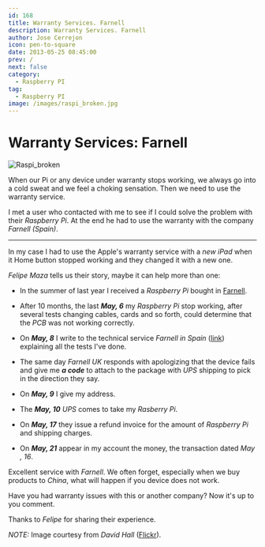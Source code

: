 ```yaml
---
id: 168
title: Warranty Services. Farnell
description: Warranty Services. Farnell
author: Jose Cerrejon
icon: pen-to-square
date: 2013-05-25 08:45:00
prev: /
next: false
category:
  - Raspberry PI
tag:
  - Raspberry PI
image: /images/raspi_broken.jpg
---
```


# Warranty Services: Farnell

![Raspi_broken](/images/raspi_broken.jpg)

When our Pi or any device under warranty stops working, we always go into a cold sweat and we feel a choking sensation. Then we need to use the warranty service.

I met a user who contacted with me to see if I could solve the problem with their *Raspberry Pi*. At the end he had to use the warranty with the company *Farnell (Spain)*.

- - -
In my case I had to use the Apple's warranty service with a *new iPad* when it Home button stopped working and they changed it with a new one.

*Felipe Maza* tells us their story, maybe it can help more than one:

* In the summer of last year I received a *Raspberry Pi* bought in [Farnell](http://www.farnell.com/).

* After 10 months, the last ***May, 6*** my *Raspberry Pi* stop working, after several tests changing cables, cards and so forth, could determine that the *PCB* was not working correctly.

* On ***May, 8*** I write to the technical service *Farnell in Spain* ([link](http://es.farnell.com/jsp/support/support.jsp?formpage=farnell/es_ES/support/webhelp/returnaproduct.jsp)) explaining all the tests I've done.

* The same day *Farnell UK* responds with apologizing that the device fails and give me ***a code*** to attach to the package with *UPS* shipping to pick in the direction they say.

* On ***May, 9*** I give my address.

* The ***May, 10*** *UPS* comes to take my *Rasberry Pi*.

* On ***May, 17*** they issue a refund invoice for the amount of *Raspberry Pi* and shipping charges.

* On ***May, 21*** appear in my account the money, the transaction dated *May , 16*.

Excellent service with *Farnell*. We often forget, especially when we buy products to *China*, what will happen if you device does not work.

Have you had warranty issues with this or another company? Now it's up to you comment.

Thanks to *Felipe* for sharing their experience.

*NOTE:* Image courtesy from *David Hall* ([Flickr](http://www.flickr.com/photos/moonhouse/7593180172/in/photostream/)).
